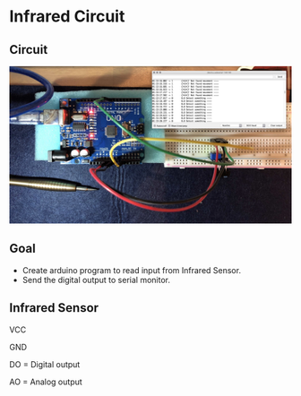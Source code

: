 # Infrared Circuit

## Circuit

![LED Blink](https://raw.githubusercontent.com/iamgoangle/golf-iot-projects/master/uno/infrared/infrared.jpg)

## Goal

- Create arduino program to read input from Infrared Sensor.
- Send the digital output to serial monitor.

## Infrared Sensor

VCC

GND

DO = Digital output

AO = Analog output

